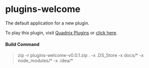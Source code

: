 # plugins-welcome

The default application for a new plugin.

To play this plugin, visit [Quadnix Plugins](https://plugins.quadnix.com)
or [click here](https://plugins.quadnix.com/launch?author=quadnix&id=welcome).

#### Build Command
> zip -r plugins-welcome-v0.0.1.zip . -x .DS_Store -x docs/\* -x node_modules/\* -x .idea/\*
